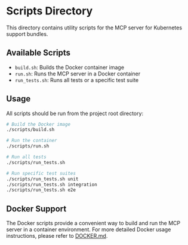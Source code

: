 # Scripts Directory

This directory contains utility scripts for the MCP server for Kubernetes support bundles.

## Available Scripts

- `build.sh`: Builds the Docker container image
- `run.sh`: Runs the MCP server in a Docker container
- `run_tests.sh`: Runs all tests or a specific test suite

## Usage

All scripts should be run from the project root directory:

```bash
# Build the Docker image
./scripts/build.sh

# Run the container
./scripts/run.sh

# Run all tests
./scripts/run_tests.sh

# Run specific test suites
./scripts/run_tests.sh unit
./scripts/run_tests.sh integration
./scripts/run_tests.sh e2e
```

## Docker Support

The Docker scripts provide a convenient way to build and run the MCP server in a container environment.
For more detailed Docker usage instructions, please refer to [DOCKER.md](../DOCKER.md).